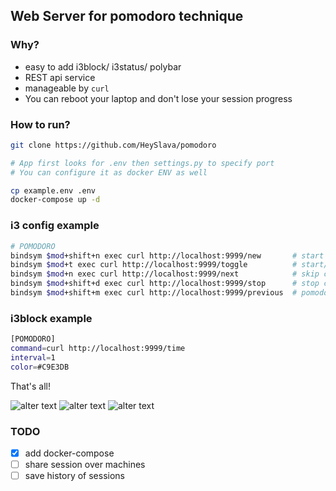 ## Web Server for pomodoro technique

### Why?
- easy to add i3block/ i3status/ polybar
- REST api service
- manageable by `curl`
- You can reboot your laptop and don't lose your session progress


### How to run?
```bash
git clone https://github.com/HeySlava/pomodoro

# App first looks for .env then settings.py to specify port
# You can configure it as docker ENV as well

cp example.env .env
docker-compose up -d
```


### i3 config example
```bash
# POMODORO
bindsym $mod+shift+n exec curl http://localhost:9999/new       # start new session
bindsym $mod+t exec curl http://localhost:9999/toggle          # start/stop
bindsym $mod+n exec curl http://localhost:9999/next            # skip current step
bindsym $mod+shift+d exec curl http://localhost:9999/stop      # stop current session
bindsym $mod+shift+m exec curl http://localhost:9999/previous  # pomodoro number - 1
```


### i3block example
```bash
[POMODORO]
command=curl http://localhost:9999/time
interval=1
color=#C9E3DB
```

That's all!

![alter text](https://kapitonov.tech/img/f00e57e9271e3a0.png)
![alter text](https://kapitonov.tech/img/dd31562c824ff6f.png)
![alter text](https://kapitonov.tech/img/8aebe326e28331a.png)


### TODO
- [x] add docker-compose
- [ ] share session over machines
- [ ] save history of sessions
